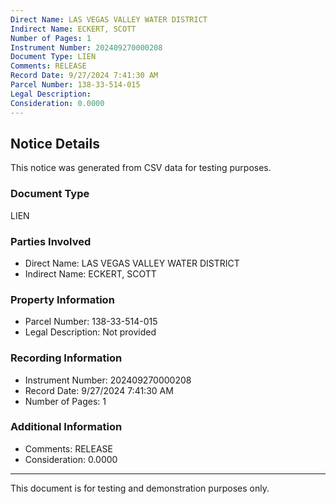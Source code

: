 ```yaml
---
Direct Name: LAS VEGAS VALLEY WATER DISTRICT
Indirect Name: ECKERT, SCOTT
Number of Pages: 1
Instrument Number: 202409270000208
Document Type: LIEN
Comments: RELEASE
Record Date: 9/27/2024 7:41:30 AM
Parcel Number: 138-33-514-015
Legal Description: 
Consideration: 0.0000
---
```


## Notice Details

This notice was generated from CSV data for testing purposes.

### Document Type
LIEN

### Parties Involved
- Direct Name: LAS VEGAS VALLEY WATER DISTRICT
- Indirect Name: ECKERT, SCOTT

### Property Information
- Parcel Number: 138-33-514-015
- Legal Description: Not provided

### Recording Information
- Instrument Number: 202409270000208
- Record Date: 9/27/2024 7:41:30 AM
- Number of Pages: 1

### Additional Information
- Comments: RELEASE
- Consideration: 0.0000

---

This document is for testing and demonstration purposes only.
